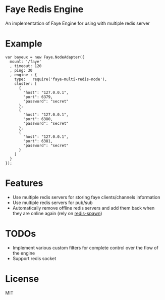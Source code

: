 # Faye Redis Engine
An implementation of Faye Engine for using with multiple redis server

# Example
```
var bayeux = new Faye.NodeAdapter({
  mount: '/faye'
  , timeout: 120
  , ping: 30
  , engine : {
    type:   require('faye-multi-redis-node'),
    cluster: [
      {
        "host": "127.0.0.1",
        "port": 6379,
        "password": "secret"
      },
      {
        "host": "127.0.0.1",
        "port": 6380,
        "password": "secret"
      },
      {
        "host": "127.0.0.1",
        "port": 6381,
        "password": "secret"
      }
    ]
  }
});
```

# Features
- Use multiple redis servers for storing faye clients/channels information
- Use multiple redis servers for pub/sub
- Automatically remove offline redis servers and add them back when they are online again (rely on [redis-spawn](https://github.com/laoshanlung/redis-spawn))

# TODOs
- Implement various custom filters for complete control over the flow of the engine
- Support redis socket

# License
MIT